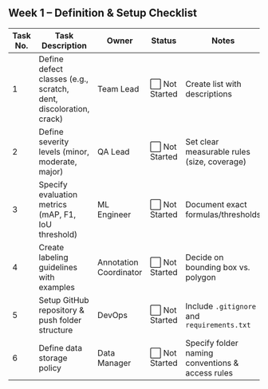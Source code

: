 ## Week 1 – Definition & Setup Checklist
| Task No. | Task Description | Owner | Status | Notes |
|----------|-----------------|-------|--------|-------|
| 1 | Define defect classes (e.g., scratch, dent, discoloration, crack) | Team Lead | ⬜ Not Started | Create list with descriptions |
| 2 | Define severity levels (minor, moderate, major) | QA Lead | ⬜ Not Started | Set clear measurable rules (size, coverage) |
| 3 | Specify evaluation metrics (mAP, F1, IoU threshold) | ML Engineer | ⬜ Not Started | Document exact formulas/thresholds |
| 4 | Create labeling guidelines with examples | Annotation Coordinator | ⬜ Not Started | Decide on bounding box vs. polygon |
| 5 | Setup GitHub repository & push folder structure | DevOps | ⬜ Not Started | Include `.gitignore` and `requirements.txt` |
| 6 | Define data storage policy | Data Manager | ⬜ Not Started | Specify folder naming conventions & access rules |
